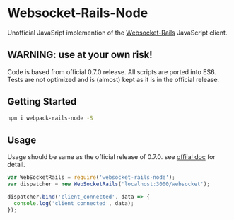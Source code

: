 # Websocket-Rails-Node

Unofficial JavaSript implemention of the [Websocket-Rails](https://github.com/websocket-rails/websocket-rails) JavaScript client.

## WARNING: use at your own risk!

Code is based from official 0.7.0 release.
All scripts are ported into ES6.
Tests are not optimized and is (almost) kept as it is in the official release.

## Getting Started

```bash
npm i webpack-rails-node -S
```

## Usage

Usage should be same as the official release of 0.7.0.
see [offiial doc](https://github.com/websocket-rails/websocket-rails/wiki/Using-the-JavaScript-Client) for detail.

```js
var WebSocketRails = require('websocket-rails-node');
var dispatcher = new WebSocketRails('localhost:3000/websocket');

dispatcher.bind('client_connected', data => {
  console.log('client connected', data);
});
```
